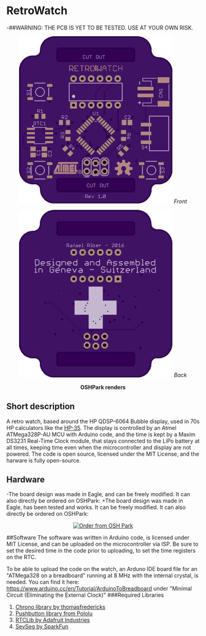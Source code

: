 # RetroWatch
 -##WARNING: THE PCB IS YET TO BE TESTED. USE AT YOUR OWN RISK.
  <p align="center">
    <img src="https://raw.githubusercontent.com/RafaelRiber/RetroWatch/master/Hardware/OSHPark%20Renders/front.png" width="400"/>
    <em>Front</em>
 </p>  
 <p align="center">
   <img src="https://raw.githubusercontent.com/RafaelRiber/RetroWatch/master/Hardware/OSHPark%20Renders/back.png" width="400"/>
   <em>Back</em>
 </p>
 <p align="center">
 <b>OSHPark renders</b>
 </p>
 
 ## Short description
 A retro watch, based around the HP QDSP-6064 Bubble display, used in 70s HP calculators like the [HP-35](https://en.wikipedia.org/wiki/HP-35). The display is controlled by an Atmel ATMega328P-AU MCU with Arduino code, and the time is kept by a Maxim DS3231 Real-Time Clock module, that stays connected to the LiPo battery at all times, keeping time even when the microcontroller and display are not powered.
  The code is open source, licensed under the MIT License, and the harware is fully open-source.
  
  ## Hardware
 -The board design was made in Eagle, and can be freely modified. It can also directly be ordered on OSHPark: 
 +The board design was made in Eagle, has been tested and works. It can be freely modified. It can also directly be ordered on OSHPark: 
  <p align="center"><a href="https://oshpark.com/shared_projects/3zNSaolF"><img src="https://oshpark.com/assets/badge-5b7ec47045b78aef6eb9d83b3bac6b1920de805e9a0c227658eac6e19a045b9c.png" alt="Order from OSH Park"></img></a></p>
  
  ##Software
 The software was written in Arduino code, is licensed under MIT License, and can be uploaded on the microcontroller via ISP.
 Be sure to set the desired time in the code prior to uploading, to set the time registers on the RTC.
 
 To be able to upload the code on the watch, an Arduno IDE board file for an "ATMega328 on a breadboard" running at 8 MHz with the internal crystal, is needed. You can find it here: https://www.arduino.cc/en/Tutorial/ArduinoToBreadboard under "Minimal Circuit (Eliminating the External Clock)"
 ###Required Libraries
 1. [Chrono library by thomasfredericks](https://github.com/thomasfredericks/Chrono)
 2. [Pushbutton library from Pololu](http://pololu.github.io/pushbutton-arduino/)
 3. [RTCLib by Adafruit Industries](https://github.com/adafruit/RTClib)
 4. [SevSeg by SparkFun](https://github.com/sparkfun/SevSeg)
